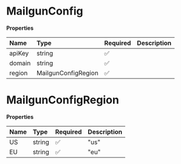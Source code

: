 # MailgunConfig

**Properties**

| Name   | Type                | Required | Description |
| :----- | :------------------ | :------- | :---------- |
| apiKey | string              | ✅       |             |
| domain | string              | ✅       |             |
| region | MailgunConfigRegion | ✅       |             |

# MailgunConfigRegion

**Properties**

| Name | Type   | Required | Description |
| :--- | :----- | :------- | :---------- |
| US   | string | ✅       | "us"        |
| EU   | string | ✅       | "eu"        |
